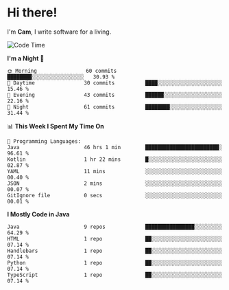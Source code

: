 # Hi there!
I'm **Cam**, I write software for a living.

<!--START_SECTION:waka-->
![Code Time](http://img.shields.io/badge/Code%20Time-102%20hrs%2043%20mins-blue)

**I'm a Night 🦉** 

```text
🌞 Morning                60 commits          ████████░░░░░░░░░░░░░░░░░   30.93 % 
🌆 Daytime                30 commits          ████░░░░░░░░░░░░░░░░░░░░░   15.46 % 
🌃 Evening                43 commits          ██████░░░░░░░░░░░░░░░░░░░   22.16 % 
🌙 Night                  61 commits          ████████░░░░░░░░░░░░░░░░░   31.44 % 
```


📊 **This Week I Spent My Time On** 

```text
💬 Programming Languages: 
Java                     46 hrs 1 min        ████████████████████████░   96.61 % 
Kotlin                   1 hr 22 mins        █░░░░░░░░░░░░░░░░░░░░░░░░   02.87 % 
YAML                     11 mins             ░░░░░░░░░░░░░░░░░░░░░░░░░   00.40 % 
JSON                     2 mins              ░░░░░░░░░░░░░░░░░░░░░░░░░   00.07 % 
GitIgnore file           0 secs              ░░░░░░░░░░░░░░░░░░░░░░░░░   00.01 % 
```

**I Mostly Code in Java** 

```text
Java                     9 repos             ████████████████░░░░░░░░░   64.29 % 
HTML                     1 repo              ██░░░░░░░░░░░░░░░░░░░░░░░   07.14 % 
Handlebars               1 repo              ██░░░░░░░░░░░░░░░░░░░░░░░   07.14 % 
Python                   1 repo              ██░░░░░░░░░░░░░░░░░░░░░░░   07.14 % 
TypeScript               1 repo              ██░░░░░░░░░░░░░░░░░░░░░░░   07.14 % 
```




<!--END_SECTION:waka-->
